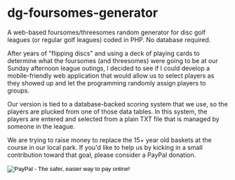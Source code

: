 # dg-foursomes-generator
A web-based foursomes/threesomes random generator for disc golf leagues (or regular golf leagues) coded in PHP. No database required.

After years of "flipping discs" and using a deck of playing cards to determine what the foursomes (and threesomes) were going to be at our Sunday afternoon league outings, I decided to see if I could develop a mobile-friendly web application that would allow us to select players as they showed up and let the programming randomly assign players to groups.

Our version is tied to a database-backed scoring system that we use, so the players are plucked from one of those data tables. In this system, the players are entered and selected from a plain TXT file that is managed by someone in the league.

We are trying to raise money to replace the 15+ year old baskets at the course in our local park. If you'd like to help us by kicking in a small contribution toward that goal, please consider a PayPal donation.

<form action="https://www.paypal.com/cgi-bin/webscr" method="post" target="_top">
<input type="hidden" name="cmd" value="_donations">
<input type="hidden" name="business" value="weltong01@gmail.com">
<input type="hidden" name="lc" value="US">
<input type="hidden" name="item_name" value="Effingham Disc Golf Evangelists">
<input type="hidden" name="no_note" value="0">
<input type="hidden" name="currency_code" value="USD">
<input type="hidden" name="bn" value="PP-DonationsBF:btn_donateCC_LG.gif:NonHostedGuest">
<input type="image" src="https://www.paypalobjects.com/en_US/i/btn/btn_donateCC_LG.gif" border="0" name="submit" alt="PayPal - The safer, easier way to pay online!">
<img alt="" border="0" src="https://www.paypalobjects.com/en_US/i/scr/pixel.gif" width="1" height="1">
</form>

